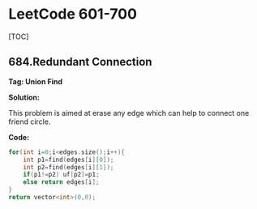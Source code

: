 # LeetCode 601-700

[TOC]

## 684.Redundant Connection

**Tag: Union Find**

**Solution:**

This problem is aimed at erase any edge which can help to connect one friend circle.

**Code:**

```c++
for(int i=0;i<edges.size();i++){
 	int p1=find(edges[i][0]);
 	int p2=find(edges[i][1]);
 	if(p1!=p2) uf[p2]=p1;
 	else return edges[i];
}
return vector<int>(0,0);
```


